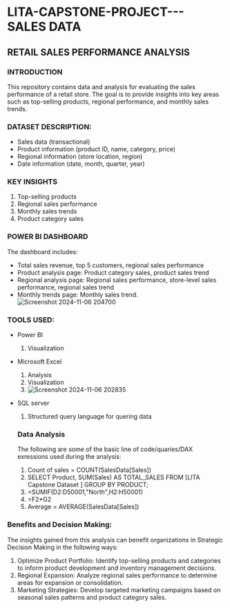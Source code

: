 # LITA-CAPSTONE-PROJECT--- SALES DATA

## RETAIL SALES PERFORMANCE ANALYSIS

### INTRODUCTION
This repository contains data and analysis for evaluating the sales performance of a retail store. The goal is to provide insights into key areas such as top-selling products, regional performance, and monthly sales trends.

### DATASET DESCRIPTION:

- Sales data (transactional)
- Product information (product ID, name, category, price)
- Regional information (store location, region)
- Date information (date, month, quarter, year)

### KEY INSIGHTS
1. Top-selling products
2. Regional sales performance
3. Monthly sales trends
4. Product category sales


### POWER BI DASHBOARD

The dashboard includes:

- Total sales revenue, top 5 customers, regional sales performance
- Product analysis page: Product category sales, product sales trend
- Regional analysis page: Regional sales performance, store-level sales performance, regional sales trend
- Monthly trends page: Monthly sales trend.
  ![Screenshot 2024-11-06 204700](https://github.com/user-attachments/assets/27bee4ba-646b-4714-b61f-59fd18c4dde4)

### TOOLS USED:
- Power BI
  1. Visualization
- Microsoft Excel
  1. Analysis
  2. Visualization
  3. ![Screenshot 2024-11-06 202835](https://github.com/user-attachments/assets/8c89bd07-e986-4508-9c61-99bef0f4251d)

- SQL server
  1. Structured query language for quering data

  ### Data Analysis
  The following are some of the basic line of code/quaries/DAX exressions used during the analysis:
   1. Count of sales = COUNT(SalesData[Sales])
   2. SELECT
      Product,
      SUM(Sales) AS TOTAL_SALES
      FROM
      [LITA Capstone Dataset ]
      GROUP BY 
      PRODUCT;
  3. =SUMIF(D2:D50001,"North",H2:H50001)
  4. =F2*G2
  5. Average = AVERAGE(SalesData[Sales])
 

### Benefits and Decision Making:

The insights gained from this analysis can benefit organizations in Strategic Decision Making in the following ways:

1. Optimize Product Portfolio: Identify top-selling products and categories to inform product development and inventory management decisions.
2. Regional Expansion: Analyze regional sales performance to determine areas for expansion or consolidation.
3. Marketing Strategies: Develop targeted marketing campaigns based on seasonal sales patterns and product category sales.

